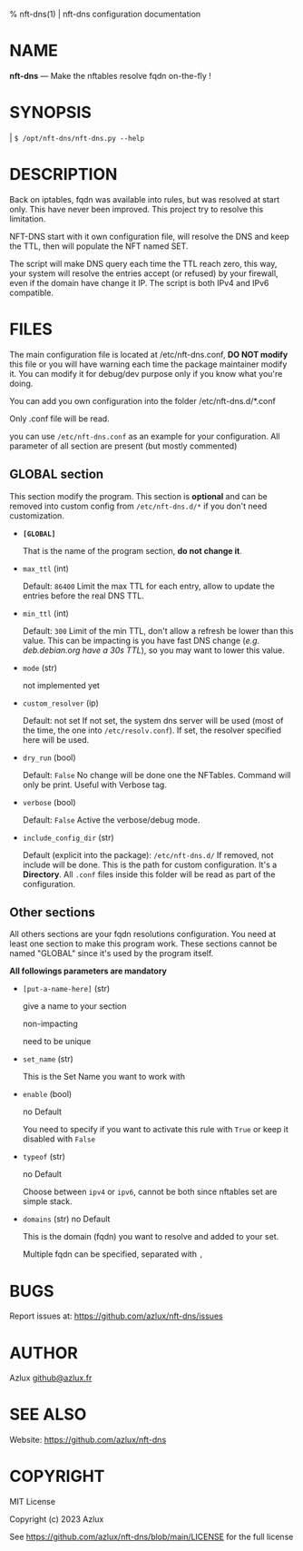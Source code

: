 % nft-dns(1) | nft-dns configuration documentation

# NAME
**nft-dns** — Make the nftables resolve fqdn on-the-fly !
 
# SYNOPSIS
|    `$ /opt/nft-dns/nft-dns.py --help`

# DESCRIPTION
Back on iptables, fqdn was available into rules, but was resolved at start only. This have never been improved.
This project try to resolve this limitation.

NFT-DNS start with it own configuration file, will resolve the DNS and keep the TTL, then will populate the NFT named SET.

The script will make DNS query each time the TTL reach zero, this way, your system will resolve the entries accept (or refused) by your firewall, even if the domain have change it IP.
The script is both IPv4 and IPv6 compatible.

# FILES
The main configuration file is located at /etc/nft-dns.conf, **DO NOT modify** this file or you will have warning each time the package maintainer modify it.
You can modify it for debug/dev purpose only if you know what you're doing.

You can add you own configuration into the folder /etc/nft-dns.d/*.conf

Only .conf file will be read.

you can use `/etc/nft-dns.conf` as an example for your configuration. All parameter of all section are present (but mostly commented)

## GLOBAL section
This section modify the program. This section is **optional** and can be removed into custom config from `/etc/nft-dns.d/*` if you don't need customization.

- **`[GLOBAL]`**

  That is the name of the program section, **do not change it**.

- `max_ttl` (int)
  
  Default: `86400`
  Limit the max TTL for each entry, allow to update the entries before the real DNS TTL.

- `min_ttl` (int)

  Default: `300`
  Limit of the min TTL, don't allow a refresh be lower than this value.
  This can be impacting is you have fast DNS change (*e.g. deb.debian.org have a 30s TTL*), so you may want to lower this value.

- `mode` (str)

  not implemented yet

- `custom_resolver` (ip)

  Default: not set
  If not set, the system dns server will be used (most of the time, the one into `/etc/resolv.conf`).
  If set, the resolver specified here will be used.

- `dry_run` (bool)

  Default: `False`
  No change will be done one the NFTables. Command will only be print. Useful with Verbose tag.

- `verbose` (bool)

  Default: `False`
  Active the verbose/debug mode.

- `include_config_dir` (str)

  Default (explicit into the package): `/etc/nft-dns.d/`
  If removed, not include will be done.
  This is the path for custom configuration. It's a **Directory**. All `.conf` files inside this folder will be read as part of the configuration.

## Other sections
All others sections are your fqdn resolutions configuration.
You need at least one section to make this program work. These sections cannot be named "GLOBAL" since it's used by the program itself.

**All followings parameters are mandatory**

- `[put-a-name-here]` (str)
 
  give a name to your section
 
  non-impacting

  need to be unique

- `set_name` (str)

  This is the Set Name you want to work with
- `enable` (bool)

  no Default
  
  You need to specify if you want to activate this rule with `True` or keep it disabled with `False`

- `typeof` (str)
  
  no Default

  Choose between `ipv4` or `ipv6`, cannot be both since nftables set are simple stack.

- `domains` (str)
  no Default
  
  This is the domain (fqdn) you want to resolve and added to your set.
  
  Multiple fqdn can be specified, separated with `,`

# BUGS
Report issues at: <https://github.com/azlux/nft-dns/issues>

# AUTHOR
Azlux <github@azlux.fr>

# SEE ALSO
Website: <https://github.com/azlux/nft-dns>

# COPYRIGHT
MIT License

Copyright (c) 2023 Azlux

See https://github.com/azlux/nft-dns/blob/main/LICENSE for the full license